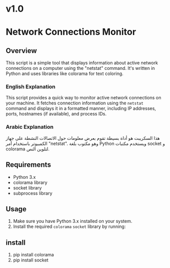 # v1.0
# Network Connections Monitor

## Overview

This script is a simple tool that displays information about active network connections on a computer using the "netstat" command. It's written in Python and uses libraries like colorama for text coloring.

### English Explanation

This script provides a quick way to monitor active network connections on your machine. It fetches connection information using the `netstat` command and displays it in a formatted manner, including IP addresses, ports, hostnames (if available), and process IDs.

### Arabic Explanation

هذا السكريبت هو أداة بسيطة تقوم بعرض معلومات حول الاتصالات النشطة على جهاز الكمبيوتر باستخدام أمر "netstat". وهو مكتوب بلغة Python ويستخدم مكتبات socket و colorama لتلوين النص.

## Requirements

- Python 3.x
- colorama library
- socket library
- subprocess library
## Usage

1. Make sure you have Python 3.x installed on your system.
2. Install the required `colorama` `socket`  library by running:

## install



1. pip install colorama
2. pip install socket
>>
